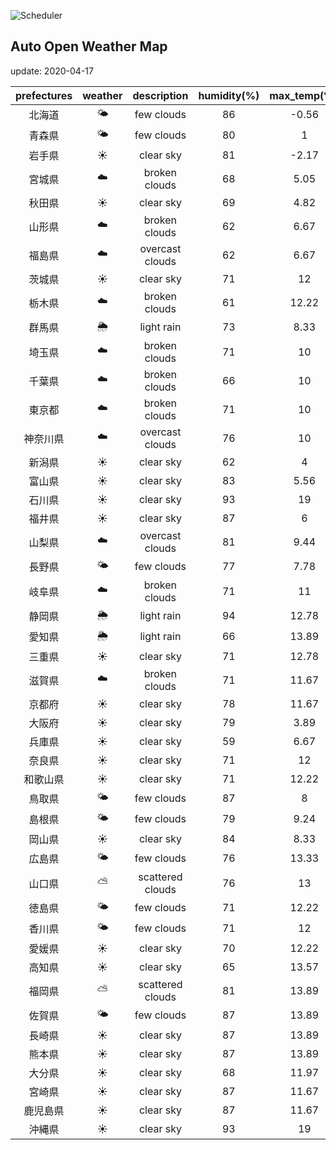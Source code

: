 ![Scheduler](https://github.com/miya/auto_open_weather_map/workflows/Scheduler/badge.svg)
## Auto Open Weather Map
update: 2020-04-17

|prefectures|weather|description|humidity(%)|max_temp(℃)|min_temp(℃)|
|:-----------:|:------------:|:------------:|:-----------:|:------------:|:-----------:|
|北海道|🌤|few clouds|86|-0.56|-2|
|青森県|🌤|few clouds|80|1|0.56|
|岩手県|☀️|clear sky|81|-2.17|-2.17|
|宮城県|☁️|broken clouds|68|5.05|5.05|
|秋田県|☀️|clear sky|69|4.82|4.82|
|山形県|☁️|broken clouds|62|6.67|3.89|
|福島県|☁️|overcast clouds|62|6.67|2.22|
|茨城県|☀️|clear sky|71|12|6.11|
|栃木県|☁️|broken clouds|61|12.22|8|
|群馬県|🌦|light rain|73|8.33|2.22|
|埼玉県|☁️|broken clouds|71|10|7.78|
|千葉県|☁️|broken clouds|66|10|7.78|
|東京都|☁️|broken clouds|71|10|7.78|
|神奈川県|☁️|overcast clouds|76|10|7.78|
|新潟県|☀️|clear sky|62|4|1.67|
|富山県|☀️|clear sky|83|5.56|1.67|
|石川県|☀️|clear sky|93|19|12|
|福井県|☀️|clear sky|87|6|6|
|山梨県|☁️|overcast clouds|81|9.44|7.78|
|長野県|🌤|few clouds|77|7.78|1.67|
|岐阜県|☁️|broken clouds|71|11|11|
|静岡県|🌦|light rain|94|12.78|6.11|
|愛知県|🌦|light rain|66|13.89|11|
|三重県|☀️|clear sky|71|12.78|12.78|
|滋賀県|☁️|broken clouds|71|11.67|6.11|
|京都府|☀️|clear sky|78|11.67|6.11|
|大阪府|☀️|clear sky|79|3.89|3.89|
|兵庫県|☀️|clear sky|59|6.67|6.11|
|奈良県|☀️|clear sky|71|12|6.11|
|和歌山県|☀️|clear sky|71|12.22|6.67|
|鳥取県|🌤|few clouds|87|8|8|
|島根県|🌤|few clouds|79|9.24|9.24|
|岡山県|☀️|clear sky|84|8.33|8.33|
|広島県|🌤|few clouds|76|13.33|12.22|
|山口県|⛅️|scattered clouds|76|13|12.22|
|徳島県|🌤|few clouds|71|12.22|12|
|香川県|🌤|few clouds|71|12|8.33|
|愛媛県|☀️|clear sky|70|12.22|12.22|
|高知県|☀️|clear sky|65|13.57|13.57|
|福岡県|⛅️|scattered clouds|81|13.89|10|
|佐賀県|🌤|few clouds|87|13.89|10|
|長崎県|☀️|clear sky|87|13.89|12|
|熊本県|☀️|clear sky|87|13.89|12|
|大分県|☀️|clear sky|68|11.97|11.97|
|宮崎県|☀️|clear sky|87|11.67|11.67|
|鹿児島県|☀️|clear sky|87|11.67|11.67|
|沖縄県|☀️|clear sky|93|19|12|
